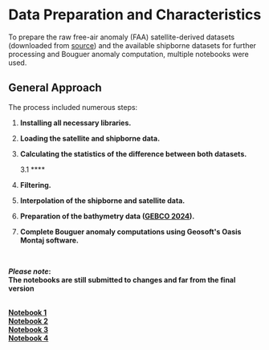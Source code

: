 # Data Preparation and Characteristics

To prepare the raw free-air anomaly (FAA) satellite-derived datasets (downloaded from [source](https://topex.ucsd.edu/pub/global_grav_1min_SWOT/)) and the available shipborne datasets for further processing and Bouguer anomaly computation, multiple notebooks were used.

## General Approach

The process included numerous steps:

1. **Installing all necessary libraries.**

2. **Loading the satellite and shipborne data.**
  
3. **Calculating the statistics of the difference between both datasets.**  

   3.1 ****
   
4. **Filtering.**

5. **Interpolation of the shipborne and satellite data.**

6. **Preparation of the bathymetry data ([GEBCO 2024](https://www.gebco.net/data-products/gridded-bathymetry-data)).**

7. **Complete Bouguer anomaly computations using Geosoft's Oasis Montaj software.**

<br>

**_Please note_:  
The notebooks are still submitted to changes and far from the final version**  
<br>

**[Notebook 1](M2_gravity.ipynb)**  
**[Notebook 2](M2_2016_2017.ipynb)**  
**[Notebook 3](exploratory_data_analysis.ipynb)**  
**[Notebook 4](exploratory_data_analysis.ipynb)**  
